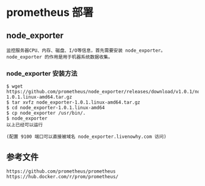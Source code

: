 # prometheus 部署

## node_exporter
    
    监控服务器CPU、内存、磁盘、I/O等信息，首先需要安装 node_exporter。
    node_exporter 的作用是用于机器系统数据收集。
    
### node_exporter 安装方法

    $ wget https://github.com/prometheus/node_exporter/releases/download/v1.0.1/node_exporter-1.0.1.linux-amd64.tar.gz
    $ tar xvfz node_exporter-1.0.1.linux-amd64.tar.gz
    $ cd node_exporter-1.0.1.linux-amd64
    $ cp node_exporter /usr/bin/.
    $ node_exporter
    以上已经可以运行
    
    (配置 9100 端口可以直接被域名 node_exporter.livenowhy.com 访问)
    
## 参考文件

    https://github.com/prometheus/prometheus
    https://hub.docker.com/r/prom/prometheus/